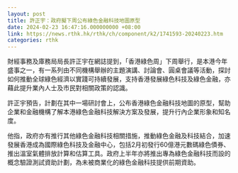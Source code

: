 ```yaml
---
layout: post
title: 許正宇：政府擬下周公布綠色金融科技地圖原型
date: 2024-02-23 16:47:16.000000000 +08:00
link: https://news.rthk.hk/rthk/ch/component/k2/1741593-20240223.htm
categories: rthk
---
```


財經事務及庫務局局長許正宇在網誌提到，「香港綠色周」下周舉行，是本港今年盛事之一，有一系列由不同機構舉辦的主題演講、討論會、圓桌會議等活動，探討如何推動全球綠色經濟以實踐可持續發展，支持香港發展綠色科技及綠色金融，亦藉此提升業內人士及市民對相關政策的認識。

許正宇預告，計劃在其中一場研討會上，公布香港綠色金融科技地圖的原型，幫助企業和金融機構了解本港綠色金融科技解決方案及發展，提升行內企業形象和知名度。

他指，政府亦有推行其他綠色金融科技相關措施，推動綠色金融及科技結合，加速發展香港成為國際綠色科技及金融中心，包括2月初發行60億港元數碼綠色債券、推出溫室氣體排放計算和估算工具。政府上半年亦將推出專為綠色金融科技而設的概念驗證測試資助計劃，為未被商業化的綠色金融科技提供前期資助。
